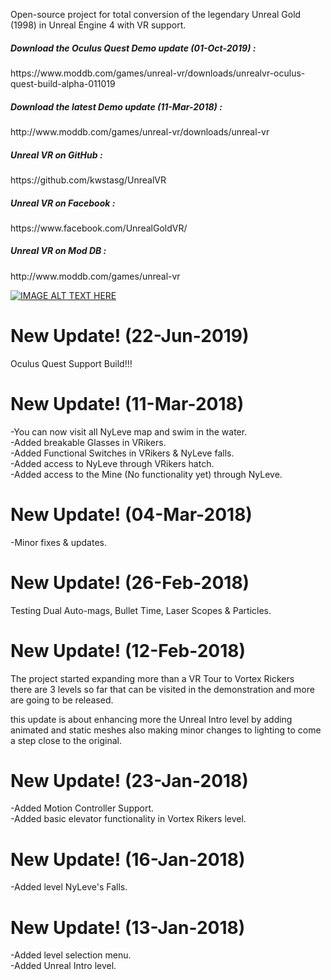 Open-source project for total conversion of the legendary Unreal Gold (1998) in Unreal Engine 4 with VR support. 

<h5>Download the Oculus Quest Demo update (01-Oct-2019) :</h5>
https://www.moddb.com/games/unreal-vr/downloads/unrealvr-oculus-quest-build-alpha-011019

<h5>Download the latest Demo update (11-Mar-2018) :</h5>
http://www.moddb.com/games/unreal-vr/downloads/unreal-vr

<h5>Unreal VR on GitHub :</h5>
https://github.com/kwstasg/UnrealVR

<h5>Unreal VR on Facebook :</h5>
https://www.facebook.com/UnrealGoldVR/

<h5>Unreal VR on Mod DB :</h5>
http://www.moddb.com/games/unreal-vr

<br>


[![IMAGE ALT TEXT HERE](https://raw.githubusercontent.com/kwstasg/UnrealVR/master/Content/Splash/EdSplash.png)](https://www.youtube.com/watch?v=jFP_eGd76uI)

New Update! (22-Jun-2019)
=========
Oculus Quest Support Build!!!

New Update! (11-Mar-2018)
=========
-You can now visit all NyLeve map and swim in the water.<br>
-Added breakable Glasses in VRikers.<br>
-Added Functional Switches in VRikers & NyLeve falls.<br>
-Added access to NyLeve through VRikers hatch.<br>
-Added access to the Mine (No functionality yet) through NyLeve.<br>

New Update! (04-Mar-2018)
=========
-Minor fixes & updates.<br>


New Update! (26-Feb-2018)
==========
Testing Dual Auto-mags, Bullet Time, Laser Scopes & Particles.<br>


New Update! (12-Feb-2018)
==========
The project started expanding more than a VR Tour to Vortex Rickers <br>
there are 3 levels so far that can be visited in the demonstration and more are going to be released. <br>

this update is about enhancing more the Unreal Intro level by adding animated and static meshes also making minor changes to lighting to come a step close to the original.<br>

New Update! (23-Jan-2018)
==========
-Added Motion Controller Support.<br>
-Added basic elevator functionality in Vortex Rikers level.<br>


New Update! (16-Jan-2018)
==========
-Added level NyLeve's Falls.<br>


New Update! (13-Jan-2018)
==========
-Added level selection menu.<br>
-Added Unreal Intro level.<br>



